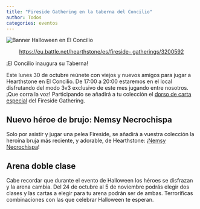 ```yaml
---
title: "Fireside Gathering en la taberna del Concilio"
author: Todos
categories: eventos
---
```


![Banner Halloween en El Concilio]({{site.url}}/documents/bannerHalloween.jpg)
<center>
  <a href="https://eu.battle.net/hearthstone/es/fireside-gatherings/3200592">https://eu.battle.net/hearthstone/es/fireside-
gatherings/3200592</a>
</center>

¡El Concilio inaugura su Taberna!

Este lunes 30 de octubre reúnete con viejos y nuevos amigos para jugar a Hearthstone en El Concilio. De 17:00 a 20:00 estaremos en el local disfrutando del modo 3v3 exclusivo de este mes jugando entre nosotros.  ¡Que corra la voz! Participando se añadirá a tu colección el [dorso de carta especial][dorso] del Fireside Gathering.

## Nuevo héroe de brujo: Nemsy Necrochispa
Solo por asistir y jugar una pelea Fireside, se añadirá a vuestra colección la heroína bruja más reciente, y adorable, de Hearthstone: ¡[Nemsy Necrochispa][nemsy]!

## Arena doble clase
Cabe recordar que durante el evento de Halloween los héroes se disfrazan y la arena cambia. Del 24 de octubre al 5 de noviembre podrás elegir dos clases y las cartas a elegir para tu arena podrán ser de ambas. Terroríficas combinaciones con las que celebrar Halloween te esperan.

[dorso]: https://playhearthstone.com/es-es/blog/13665271
[nemsy]: https://playhearthstone.com/es-es/blog/21098854/nemsy-necrochispa-ya-está-disponible-17-10-17
